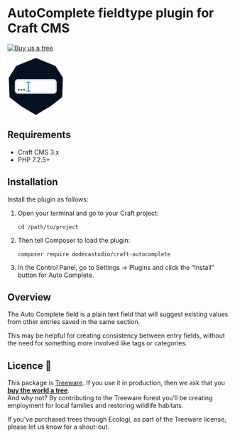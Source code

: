 # AutoComplete fieldtype plugin for Craft CMS

[![Buy us a tree](https://img.shields.io/badge/Treeware-%F0%9F%8C%B3-lightgreen)](https://plant.treeware.earth/dodecastudio/craft-autocomplete)

<img src="src/icon.svg" width="128" height="128" />

## Requirements

- Craft CMS 3.x
- PHP 7.2.5+

## Installation

Install the plugin as follows:

1.  Open your terminal and go to your Craft project:

        cd /path/to/project

2.  Then tell Composer to load the plugin:

        composer require dodecastudio/craft-autocomplete

3.  In the Control Panel, go to Settings → Plugins and click the “Install” button for Auto Complete.

## Overview

The Auto Complete field is a plain text field that will suggest existing values from other entries saved in the same section.

This may be helpful for creating consistency between entry fields, without the need for something more involved like tags or categories.

## Licence 🌳

This package is [Treeware](https://treeware.earth). If you use it in production, then we ask that you [**buy the world a tree**](https://plant.treeware.earth/dodecastudio/craft-autocomplete/).  
And why not? By contributing to the Treeware forest you’ll be creating employment for local families and restoring wildlife habitats.

If you've purchased trees through Ecologi, as part of the Treeware license, please let us know for a shout-out.
